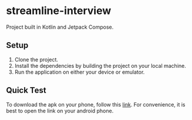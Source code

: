 # streamline-interview
Project built in Kotlin and Jetpack Compose.

## Setup
1. Clone the project.
2. Install the dependencies by building the project on your local machine.
3. Run the application on either your device or emulator.

## Quick Test
To download the apk on your phone, follow this [link](https://www.upload-apk.com/pTxJwQXESS3EX7W). For convenience, it is best to open the link on your android phone.
